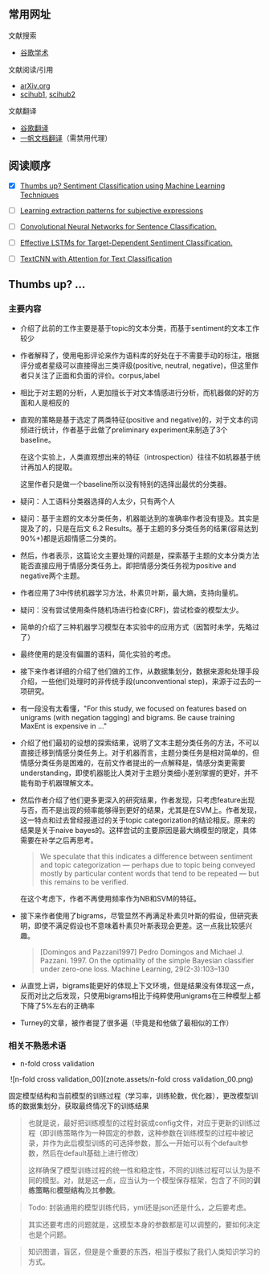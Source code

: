 ## 常用网址

文献搜索

* [谷歌学术](https://scholar.google.com.hk/?hl=zh-CN)

文献阅读/引用

* [arXiv.org](https://arxiv.org/)
* [scihub1](https://sci-hub.se/), [scihub2](https://sci-hubtw.hkvisa.net/)

文献翻译

* [谷歌翻译](https://translate.google.com/?sl=en&tl=zh-CN&op=translate&hl=zh-CN)
* [一帆文档翻译](https://fanyipdf.com/)（需禁用代理）

## 阅读顺序

- [x] [Thumbs up? Sentiment Classification using Machine Learning Techniques](https://arxiv.org/pdf/cs/0205070)
- [ ] [Learning extraction patterns for subjective expressions](http://www.aclweb.org/anthology/W03-1014)
- [ ] [Convolutional Neural Networks for Sentence Classification.](https://arxiv.org/pdf/1408.5882)
- [ ] [Effective LSTMs for Target-Dependent Sentiment Classification.](https://arxiv.org/pdf/1512.01100)
- [ ] [TextCNN with Attention for Text Classification](https://arxiv.org/ftp/arxiv/papers/2108/2108.01921.pdf)



## Thumbs up? ...

### 主要内容

* 介绍了此前的工作主要是基于topic的文本分类，而基于sentiment的文本工作较少

* 作者解释了，使用电影评论来作为语料库的好处在于不需要手动的标注，根据评分或者星级可以直接得出三类评级(positive, neutral, negative)，但这里作者只关注了正面和负面的评价。corpus,label

* 相比于对主题的分析，人更加擅长于对文本情感进行分析，而机器做的好的方面和人是相反的

* 直观的策略是基于选定了两类特征(positive and negative)的，对于文本的词频进行统计，作者基于此做了preliminary experiment来制造了3个baseline。

  在这个实验上，人类直观想出来的特征（introspection）往往不如机器基于统计再加人的提取。

  这里作者只是做一个baseline所以没有特别的选择出最优的分类器。

* 疑问：人工语料分类器选择的人太少，只有两个人

* 疑问：基于主题的文本分类任务，机器能达到的准确率作者没有提及。其实是提及了的，只是在后文 6.2 Results。基于主题的多分类任务的结果(容易达到90%+)都是远超情感二分类的。

* 然后，作者表示，这篇论文主要处理的问题是，探索基于主题的文本分类方法能否直接应用于情感分类任务上。即把情感分类任务视为positive and negative两个主题。

* 作者应用了3中传统机器学习方法，朴素贝叶斯，最大熵，支持向量机。

* 疑问：没有尝试使用条件随机场进行检查(CRF)，尝试检查的模型太少。

* 简单的介绍了三种机器学习模型在本实验中的应用方式（因暂时未学，先略过了）

* 最终使用的是没有偏置的语料，简化实验的考虑。

* 接下来作者详细的介绍了他们做的工作，从数据集划分，数据来源和处理手段介绍，一些他们处理时的非传统手段(unconventional step)，来源于过去的一项研究。

* 有一段没有太看懂，"For this study, we focused on features based on unigrams (with negation tagging) and bigrams. Be
  cause training MaxEnt is expensive in ..."

* 介绍了他们最初的设想的探索结果，说明了文本主题分类任务的方法，不可以直接迁移到情感分类任务上。对于机器而言，主题分类任务是相对简单的，但情感分类任务是困难的，在前文作者提出的一点解释是，情感分类更需要understanding，即使机器能比人类对于主题分类细小差别掌握的更好，并不能有助于机器理解文本。

* 然后作者介绍了他们更多更深入的研究结果，作者发现，只考虑feature出现与否，而不是出现的频率能够得到更好的结果，尤其是在SVM上。作者发现，这一特点和过去曾经报道过的关于topic categorization的结论相反。原来的结果是关于naive bayes的。这样尝试的主要原因是最大熵模型的限定，具体需要在补学之后再思考。

  > We speculate that this indicates a difference between sentiment and topic categorization — perhaps due to topic being conveyed mostly by particular content words that tend to be repeated — but this remains to be verified.

  在这个考虑下，作者不再使用频率作为NB和SVM的特征。

* 接下来作者使用了bigrams，尽管显然不再满足朴素贝叶斯的假设，但研究表明，即使不满足假设也不意味着朴素贝叶斯表现会更差。这一点我比较感兴趣。

  > [Domingos and Pazzani1997] Pedro Domingos and Michael J. Pazzani. 1997. On the optimality of the simple Bayesian classifier under zero-one loss. Machine Learning, 29(2-3):103–130

* 从直觉上讲，bigrams能更好的体现上下文环境，但是结果没有体现这一点，反而对比之后发现，只使用bigrams相比于纯粹使用unigrams在三种模型上都下降了5%左右的正确率



* Turney的文章，被作者提了很多遍（毕竟是和他做了最相似的工作）

### 相关不熟悉术语

* n-fold cross validation

​	![n-fold cross validation_00](znote.assets/n-fold cross validation_00.png)

固定模型结构和当前模型的训练过程（学习率，训练轮数，优化器），更改模型训练的数据集划分，获取最终情况下的训练结果

> 也就是说，最好把训练模型的过程封装成config文件，对应于更新的训练过程（即训练策略作为一种固定的参数，这种参数在训练模型的过程中被记录，并作为此后模型训练的可选择参数，那么一开始可以有个default参数，然后在default基础上进行修改）
>
> 这样确保了模型训练过程的统一性和稳定性，不同的训练过程可以认为是不同的模型。对，就是这一点，应当认为一个模型保存框架，包含了不同的**训练策略**和**模型结构**及其**参数**。

> Todo: 封装通用的模型训练代码，yml还是json还是什么，之后要考虑。

> 其实还要考虑的问题就是，这模型本身的参数都是可以调整的，要如何决定也是个问题。

> 知识图谱，盲区，但是是个重要的东西，相当于模拟了我们人类知识学习的方式。


